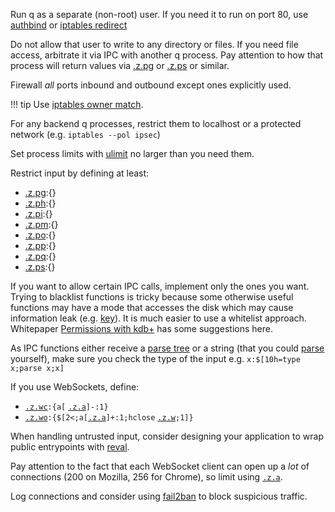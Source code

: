 Run q as a separate (non-root) user. If you need it to run on port 80, use [authbind](https://en.wikipedia.org/wiki/Authbind) or [iptables redirect](https://www.frozentux.net/iptables-tutorial/chunkyhtml/x4529.html)

Do not allow that user to write to any directory or files. If you need file access, arbitrate it via IPC with another q process. Pay attention to how that process will return values via [.z.pg](/ref/dotz/#zpg-get "get") or [.z.ps](/ref/dotz/#zps-set "set") or similar.

Firewall _all_ ports inbound and outbound except ones explicitly used. 

!!! tip
    Use [iptables owner match](https://www.frozentux.net/iptables-tutorial/chunkyhtml/x2702.html#OWNERMATCH). 

For any backend q processes, restrict them to localhost or a protected network (e.g. `iptables --pol ipsec`)

Set process limits with [ulimit](http://tldp.org/LDP/solrhe/Securing-Optimizing-Linux-RH-Edition-v1.3/x4733.html) no larger than you need them.

Restrict input by defining at least:

- [.z.pg](/ref/dotz/#zpg-get "get"):{}
- [.z.ph](/ref/dotz/#zph-http-get "HTTP get"):{}
- [.z.pi](/ref/dotz/#zpi-input "input"):{}
- [.z.pm](/ref/dotz/#zpm-http-options "HTTP options"):{}
- [.z.po](/ref/dotz/#zpo-open "open"):{}
- [.z.pp](/ref/dotz/#zpp-http-post "HTTP post"):{}
- [.z.pq](/ref/dotz/#zpq-qcon "qcon"):{}
- [.z.ps](/ref/dotz/#zps-set "set"):{}

If you want to allow certain IPC calls, implement only the ones you want. Trying to blacklist functions is tricky because some otherwise useful functions may have a mode that accesses the disk which may cause information leak (e.g. [key](/ref/metadata/#key)). It is much easier to use a whitelist approach. Whitepaper [Permissions with kdb+](/wp/permissions_with_kdb.pdf) has some suggestions here.

As IPC functions either receive a [parse tree](/ref/parsetrees/) or a string (that you could [parse](/ref/parsetrees/#parse) yourself), make sure you check the type of the input e.g. `x:$[10h=type x;parse x;x]`

If you use WebSockets, define:

- [`.z.wc`](/ref/dotz/#zwc-websocket-close "WebSocket close")`:{a[` [`.z.a`](/ref/dotz/#za-ip-address "IP address")`]-:1}`
- [`.z.wo`](/ref/dotz/#zwo-websocket-open "open")`:{$[2<;a[`[`.z.a`](/ref/dotz/#za-ip-address "IP address")`]+:1;hclose` [`.z.w`](/ref/dotz/#zw-handle)`;1]}`

When handling untrusted input, consider designing your application to wrap public entrypoints with [reval](/ref/parsetrees/#reval).

Pay attention to the fact that each WebSocket client can open up a _lot_ of connections (200 on Mozilla, 256 for Chrome), so limit using [`.z.a`](/ref/dotz/#za-ip-address "IP address").

Log connections and consider using [fail2ban](http://www.fail2ban.org/wiki/index.php/Main_Page) to block suspicious traffic.
